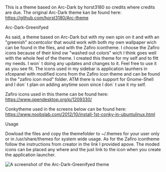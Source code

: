 This is a theme based on Arc-Dark by horst3180 so credits where credits are due.
The original Arc-Dark theme kan be found here: https://github.com/horst3180/Arc-theme



Arc-Dark-Greenifyed

As said, a theme based on Arc-Dark but with my own spin on it and with an "greenish" accentcolor that would work with both my own wallpaper wich can be found in the files, and with the Zafiro icontheme. I choose the Zafiro icons because of their kind ow "washed out colors" wich I think goes well with the whole feel of the theme. I created this theme for my self and to fitt my needs. I won´ t doing any updates and changes to it. Feel free to use it as you see fit. The icons used in my sidebar is application launhers in xfcepanel with modified icons from the Zafiro icon theme and can be found in the "zafiro icon mod" folder. ATM there is no support for Gnome-Shell and I don´ t plan on adding anytime soon since I don´ t use it my self.

Zafiro icons used in this theme can be found here: https://www.opendesktop.org/p/1209330/

Conkytheme used in the screens below can be found here: https://www.noobslab.com/2012/10/install-1st-conky-in-ubuntulinux.html


Usage

Dowload the files and copy the themefolder to ~/.themes for your user only or in /usr/share/themes for system wide usage. As for the Zafiro icontheme follow the instructions from creator in the link I provided apove. The moded icons can be placed any where and the just link to the icon when you create the application launcher.



![A screenshot of the Arc-Dark-Greenifyed theme](https://i.imgur.com/7eAJZQV.jpg)















